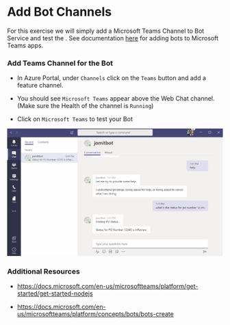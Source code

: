 # Add Bot Channels

For this exercise we will simply add a Microsoft Teams Channel to Bot Service and test the . See documentation [here](https://docs.microsoft.com/en-us/microsoftteams/platform/concepts/bots/bots-overview) for adding bots to Microsoft Teams apps.


### Add Teams Channel for the Bot

- In Azure Portal, under `Channels` click on the `Teams` button and add a feature channel.

- You should see `Microsoft Teams` appear above the Web Chat channel. (Make sure the Health of the channel is `Running`)

- Click on `Microsoft Teams` to test your Bot

![Microsoft Teams Integration](https://raw.githubusercontent.com/jomit/BotWorkshop/master/images/5-1.png)


### Additional Resources

- https://docs.microsoft.com/en-us/microsoftteams/platform/get-started/get-started-nodejs

- https://docs.microsoft.com/en-us/microsoftteams/platform/concepts/bots/bots-create